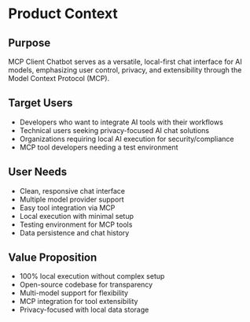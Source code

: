 # Product Context

## Purpose
MCP Client Chatbot serves as a versatile, local-first chat interface for AI models, emphasizing user control, privacy, and extensibility through the Model Context Protocol (MCP).

## Target Users
- Developers who want to integrate AI tools with their workflows
- Technical users seeking privacy-focused AI chat solutions
- Organizations requiring local AI execution for security/compliance
- MCP tool developers needing a test environment

## User Needs
- Clean, responsive chat interface
- Multiple model provider support
- Easy tool integration via MCP
- Local execution with minimal setup
- Testing environment for MCP tools
- Data persistence and chat history

## Value Proposition
- 100% local execution without complex setup
- Open-source codebase for transparency
- Multi-model support for flexibility
- MCP integration for tool extensibility
- Privacy-focused with local data storage
